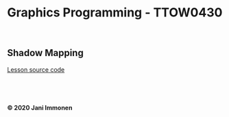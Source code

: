 # Graphics Programming - TTOW0430

&nbsp;
## **Shadow Mapping**

[Lesson source code](../source/lesson07/)

&nbsp;
----
**© 2020 Jani Immonen**

